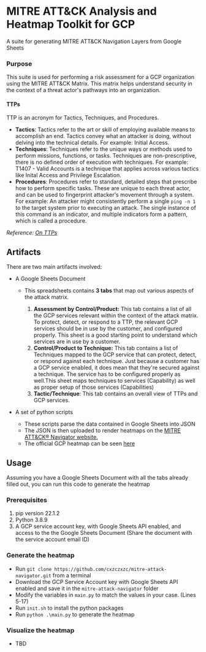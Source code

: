 # MITRE ATT&CK Analysis and Heatmap Toolkit for GCP
A suite for generating MITRE ATT&amp;CK Navigation Layers from Google Sheets

### Purpose
This suite is used for performing a risk assessment for a GCP organization using the MITRE ATT&CK Matrix. This matrix helps understand security in the context of a threat actor's pathways into an organization. 

#### TTPs
TTP is an acronym for Tactics, Techniques, and Procedures.

- **Tactics**: Tactics refer to the art or skill of employing available means to accomplish an end. Tactics convey what an attacker is doing, without delving into the technical details. For example: Initial Access.
- **Techniques**: Techniques refer to the unique ways or methods used to perform missions, functions, or tasks. Techniques are non-prescriptive, there is no defined order of execution with techniques. For example: T1407 - Valid Accounts is a technique that applies across various tactics like Inital Access and Privilege Escalation.
- **Procedures**: Procedures refer to standard, detailed steps that prescribe how to perform specific tasks. These are unique to each threat actor, and can be used to fingerprint attacker's movement through a system. For example: An attacker might consistently perform a single `ping -n 1` to the target system prior to executing an attack. The single instance of this command is an indicator, and multiple indicators form a pattern, which is called a procedure. 

*Reference: [On TTPs](http://ryanstillions.blogspot.com/2014/04/on-ttps.html)*

## Artifacts

There are two main artifacts involved:
- A Google Sheets Document
    - This spreadsheets contains **3 tabs** that map out various aspects of the attack matrix. 

        1. **Assessment by Control/Product:** This tab contains a list of all the GCP services relevant within the context of the attack matrix. To protect, detect, or respond to a TTP, the relevant GCP services should be in use by the customer, and configured properly. This sheet is a good starting point to understand which services are in use by a customer. 
        2. **Control/Product to Technique:** This tab contains a list of Techniques mapped to the GCP service that can protect, detect, or respond against each technique. Just because a customer has a GCP service enabled, it does mean that they're secured against a technique. The service has to be configured properly as well.This sheet maps techniques to services (Capability) as well as proper setup of those services (Capabilities)
        3. **Tactic/Technique**: This tab contains an overall view of TTPs and GCP services.
- A set of python scripts

    - These scripts parse the data contained in Google Sheets into JSON
    - The JSON is then uploaded to render heatmaps on the [MITRE ATT&CK® Navigator website.](https://mitre-attack.github.io/attack-navigator/)
    - The official GCP heatmap can be seen [here](https://mitre-attack.github.io/attack-navigator/#layerURL=https://center-for-threat-informed-defense.github.io/security-stack-mappings/GCP/layers/platform.json)


 ## Usage
 Assuming you have a Google Sheets Document with all the tabs already filled out, you can run this code to generate the heatmap
 ### Prerequisites
 1. pip version 22.1.2
 2. Python 3.8.9
 3. A GCP service account key, with Google Sheets API enabled, and access to the the Google Sheets Document (Share the document with the service account email ID)
 
 ### Generate the heatmap
 - Run `git clone https://github.com/cxzczxzc/mitre-attack-navigator.git` from a terminal
 - Download the GCP Service Account key with Google Sheets API enabled and save it in the `mitre-attack-navigator` folder
 - Modify the variables in `main.py` to match the values in your case. (Lines 5-17) 
 - Run `init.sh` to install the python packages
 - Run `python .\main.py` to generate the heatmap

 ### Visualize the heatmap
 - TBD

